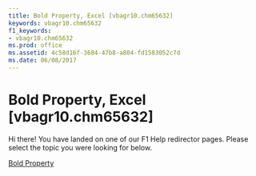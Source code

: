 ```yaml
---
title: Bold Property, Excel [vbagr10.chm65632]
keywords: vbagr10.chm65632
f1_keywords:
- vbagr10.chm65632
ms.prod: office
ms.assetid: 4c58d16f-3684-47b8-a804-fd1583052c7d
ms.date: 06/08/2017
---
```



# Bold Property, Excel [vbagr10.chm65632]

Hi there! You have landed on one of our F1 Help redirector pages. Please select the topic you were looking for below.

[Bold Property](http://msdn.microsoft.com/library/224f4cc5-a495-062a-655b-828182cbe3de%28Office.15%29.aspx)

